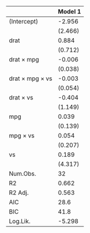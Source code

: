 |                |Model 1 |
|:---------------|:-------|
|(Intercept)     |-2.956  |
|                |(2.466) |
|drat            |0.884   |
|                |(0.712) |
|drat × mpg      |-0.006  |
|                |(0.038) |
|drat × mpg × vs |-0.003  |
|                |(0.054) |
|drat × vs       |-0.404  |
|                |(1.149) |
|mpg             |0.039   |
|                |(0.139) |
|mpg × vs        |0.054   |
|                |(0.207) |
|vs              |0.189   |
|                |(4.317) |
|Num.Obs.        |32      |
|R2              |0.662   |
|R2 Adj.         |0.563   |
|AIC             |28.6    |
|BIC             |41.8    |
|Log.Lik.        |-5.298  |
